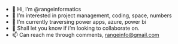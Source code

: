 - 👋 Hi, I’m @rangeinformatics
- 👀 I’m interested in project management, coding, space, numbers
- 🌱 I’m currently traversing power apps, azure, power bi
- 💞️ Shall let you know if i’m looking to collaborate on.
- 📫 Can reach me through comments, rangeinfo@gmail.com

<!---
rangeinformatics/rangeinformatics is a ✨ special ✨ repository because its `README.md` (this file) appears on your GitHub profile.
You can click the Preview link to take a look at your changes.
--->
